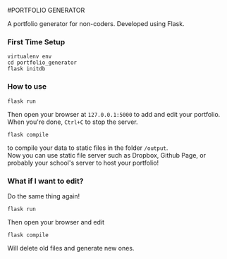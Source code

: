 #PORTFOLIO GENERATOR

A portfolio generator for non-coders.
Developed using Flask.

### First Time Setup

```
virtualenv env
cd portfolio_generator
flask initdb
```

### How to use
```
flask run
``` 
Then open your browser at `127.0.0.1:5000` to add and edit your portfolio.  
When you're done, `Ctrl+C` to stop the server.
```
flask compile
``` 
to compile your data to static files in the folder `/output`.  
Now you can use static file server such as Dropbox, Github Page, or probably your school's server to host your portfolio!  


### What if I want to edit?
Do the same thing again!
```
flask run
```
Then open your browser and edit
```
flask compile
```
Will delete old files and generate new ones.  
